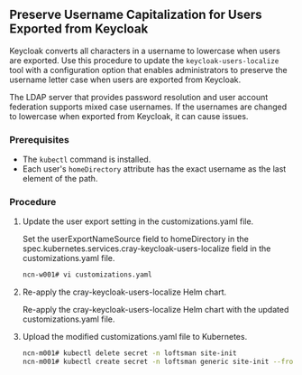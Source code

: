 ## Preserve Username Capitalization for Users Exported from Keycloak

Keycloak converts all characters in a username to lowercase when users are exported. Use this procedure to update the `keycloak-users-localize` tool with a configuration option that enables administrators to preserve the username letter case when users are exported from Keycloak.

The LDAP server that provides password resolution and user account federation supports mixed case usernames. If the usernames are changed to lowercase when exported from Keycloak, it can cause issues.

### Prerequisites

-   The `kubectl` command is installed.
-   Each user's `homeDirectory` attribute has the exact username as the last element of the path.

### Procedure

1.  Update the user export setting in the customizations.yaml file.

    Set the userExportNameSource field to homeDirectory in the spec.kubernetes.services.cray-keycloak-users-localize field in the customizations.yaml file.

    ```bash
    ncn-w001# vi customizations.yaml
    ```

1.  Re-apply the cray-keycloak-users-localize Helm chart.

    Re-apply the cray-keycloak-users-localize Helm chart with the updated customizations.yaml file.

1. Upload the modified customizations.yaml file to Kubernetes.

   ```bash
   ncn-m001# kubectl delete secret -n loftsman site-init
   ncn-m001# kubectl create secret -n loftsman generic site-init --from-file=customizations.yaml
   ```



